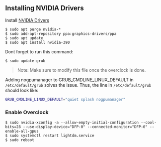 
## Installing NVIDIA Drivers

Install [NVIDIA Drivers](http://www.nvidia.com/Download/driverResults.aspx/123918/en-us)
```console
$ sudo apt purge nvidia-*
$ sudo add-apt-repository ppa:graphics-drivers/ppa
$ sudo apt update
$ sudo apt install nvidia-390
```

Dont forget to run this command:
```console
$ sudo update-grub
```

> Note: Make sure to modify this file once the overclock is done.

Adding nogpumanager to GRUB_CMDLINE_LINUX_DEFAULT in `/etc/default/grub` solves the issue. Thus, the line in `/etc/default/grub` should look like: 

```bash
GRUB_CMDLINE_LINUX_DEFAULT="quiet splash nogpumanager"
```

### Enable Overclock
```console
$ sudo nvidia-xconfig -a --allow-empty-initial-configuration --cool-bits=28 --use-display-device="DFP-0" --connected-monitor="DFP-0" --enable-all-gpus
$ sudo systemctl restart lightdm.service
$ sudo reboot
```